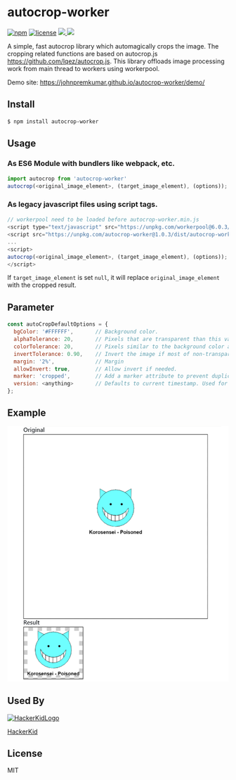 autocrop-worker
===========
[![npm][npm]][npm-url]
[![license][license]][license-url]
<a href="https://npmcharts.com/compare/autocrop-worker?minimal=true">
  <img src="https://img.shields.io/npm/dm/autocrop-worker.svg">
</a>
<a href="https://img.shields.io/bundlephobia/minzip/autocrop-worker">
  <img src="https://img.shields.io/bundlephobia/minzip/autocrop-worker">
</a>
<br>

A simple, fast autocrop library which automagically crops the image. The cropping related functions are based on autocrop.js <https://github.com/lqez/autocrop.js>. This library offloads image processing work from main thread to workers using workerpool.

Demo site: <https://johnpremkumar.github.io/autocrop-worker/demo/>

Install
-------

```bash
$ npm install autocrop-worker
```

Usage
-----

### As ES6 Module with bundlers like webpack, etc. ###

```javascript
import autocrop from 'autocrop-worker'
autocrop(<original_image_element>, (target_image_element), (options));
```

### As legacy javascript files using script tags. ###
```javascript
// workerpool need to be loaded before autocrop-worker.min.js
<script type="text/javascript" src="https://unpkg.com/workerpool@6.0.3/dist/workerpool.min.js"></script>
<script src="https://unpkg.com/autocrop-worker@1.0.3/dist/autocrop-worker.min.js"></script>
...
<script>
autocrop(<original_image_element>, (target_image_element), (options));
</script>
```

If `target_image_element` is set `null`, it will replace `original_image_element` with the cropped result.

Parameter
---------

```javascript
const autoCropDefaultOptions = {
  bgColor: '#FFFFFF',       // Background color.
  alphaTolerance: 20,       // Pixels that are transparent than this value are considered transparent.
  colorTolerance: 20,       // Pixels similar to the background color are considered as the background.
  invertTolerance: 0.90,    // Invert the image if most of non-transparent pixels are background color.
  margin: '2%',             // Margin
  allowInvert: true,        // Allow invert if needed.
  marker: 'cropped',        // Add a marker attribute to prevent duplicated cropping.
  version: <anything>       // Defaults to current timestamp. Used for avoiding crossorigin taint issues due to previous cache
};
```

Example
-------

![Example image of autocrop-worker.js](./docs/demo/images/result.png)


Used By
-------

<a href="https://www.hackerkid.org/" target="_blank">
  <img src="https://www.hackerkid.org/images/favicons/favicon.ico" alt="HackerKidLogo">
  <p>HackerKid</p>
</a>


License
-------

MIT



[npm]: https://img.shields.io/npm/v/autocrop-worker.svg
[npm-url]: https://npmjs.com/package/autocrop-worker
[license]: https://img.shields.io/npm/l/autocrop-worker
[license-url]: https://github.com/JohnPremKumar/autocrop-worker/blob/main/LICENCE
